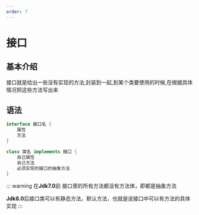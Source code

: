 ```yaml
---
order: 7
---
```


# 接口

## 基本介绍
接口就是给出一些没有实现的方法,封装到一起,到某个类要使用的时候,在根据具体情况把这些方法写出来

## 语法

```java
interface 接口名 {
    属性
    方法
}

class 类名 implements 接口 {
    自己属性
    自己方法
    必须实现的接口的抽象方法
}
```
::: warning
在**Jdk7.0**前 接口里的所有方法都没有方法体，即都是抽象方法

**Jdk8.0**后接口类可以有静态方法，默认方法，也就是说接口中可以有方法的具体实现
:::